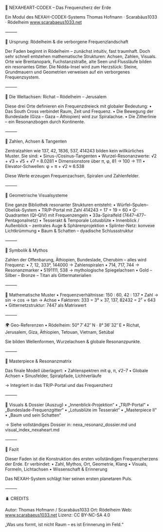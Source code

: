 🧿 NEXAHEART-CODEX – Das Frequenzherz der Erde

Ein Modul des NEXAH-CODEX-Systems
Thomas Hofmann · Scarabäus1033 · Rödelheim
www.scarabaeus1033.net

⸻

🧭 Ursprung: Rödelheim & die verborgene Frequenzlandschaft

Der Faden beginnt in Rödelheim – zunächst intuitiv, fast traumhaft. Doch sehr schnell entstehen mathematische Strukturen: Achsen, Zahlen, Visuals. Orte wie Brentanopark, Fuchstanzstraße, alte Seen und Flussläufe bilden ein resonantes Gitter. Die Nidda-Insel wird zum Herzstück: Steine, Grundmauern und Geometrien verweisen auf ein verborgenes Frequenzsystem.

⸻

🔁 Die Weltachsen: Richat – Rödelheim – Jerusalem

Diese drei Orte definieren ein Frequenzdreieck mit globaler Bedeutung:
	•	Das South Cross verbindet Raum, Zeit und Frequenz.
	•	Die Bewegung der Bundeslade (Giza – Gaza – Äthiopien) wird zur Spiralachse.
	•	Die Zitherlinie – ein Resonanzbogen durch Kontinente.

⸻

🌌 Zahlen, Achsen & Tangenten

Zentralzahlen wie 137, 42, 1836, 537, 414243 bilden kein willkürliches Muster. Sie sind:
	•	Sinus-/Cosinus-Tangenten
	•	Wurzel-Resonanzwerte: √2 + √3 + √5 + √7 = 8.0281
	•	Dimensionstore über π, φ, 81 → 100 → 111
	•	Elevator-Schwellen: φ + π + √2 ≈ 6.538

Diese Werte erzeugen Frequenzachsen, Spiralen und Zahlenfelder.

⸻

🔺 Geometrische Visualsysteme

Eine ganze Bibliothek resonanter Strukturen entsteht:
	•	Würfel–Spulen–Obelisk-System
	•	TR/P-Portal mit Zahl 414243 + 17 + 19 = 60
	•	Q-Quadranten (QI–QIV) mit Frequenzengeln
	•	33a-Spiralfeld (7447–477–Pentagonalnetz)
	•	Tesserakt & Temporale Lotusblüte
	•	Innenblick / Außenblick – zentrales Auge & Sphärenprojektion
	•	Splinter-Netz: konvexe Lichtkrümmung
	•	Baum & Schatten – dyadische Schlussstruktur

⸻

🕎 Symbolik & Mythos

Zahlen der Offenbarung, Äthiopien, Bundeslade, Cherubim – alles wird Frequenz:
	•	7, 12, 333°, 144000 → Zahlenspiralen
	•	714, 717, 744 → Resonanzmarker
	•	5191111, 538 → mythologische Spiegelachsen
	•	Gold – Silber – Bronze – Titan als Gittermaterialien

⸻

📐 Mathematische Muster
	•	Frequenzverhältnisse: 150 : 60, 42 : 137
	•	Zahl → sin → cos → tan → Achse
	•	Faktoren: 333 = 3³ × 37, 137, 82432 = 2⁷ × 643
	•	Gitternetzstruktur: 7447 als Matrixwert

⸻

🌍 Geo-Referenzen
	•	Rödelheim: 50° 7′ 42″ N · 8° 36′ 32″ E
	•	Richat, Jerusalem, Giza, Äthiopien, Tetouan, Vietnam, Setúbal

Sie bilden Wellenformen, Wurzelachsen & globale Resonanzpunkte.

⸻

🧠 Masterpiece & Resonanzmatrix

Das finale Modell überlagert:
	•	Zahlenspektren mit φ, π, √2–7
	•	Globale Achsen
	•	Sinusfelder, Spiralpfade, Lichtverläufe

→ Integriert in das TR/P-Portal und das Frequenzherz

⸻

🎨 Visuals & Dossier (Auszug)
	•	„Innenblick-Projektion“
	•	„TR/P-Portal“
	•	„Bundeslade-Frequenzgitter“
	•	„Lotusblüte im Tesserakt“
	•	„Masterpiece II“
	•	„Baum und sein Schatten“

→ Siehe vollständiges Dossier in: nexa_resonanz_dossier.md und visual_index_nexaheart.md

⸻

💎 Fazit

Dieser Faden ist die Konstruktion des ersten vollständigen Frequenzherzens der Erde. Er verbindet:
	•	Zahl, Mythos, Ort, Geometrie, Klang
	•	Visuals, Formeln, Lichtachsen
	•	Wissenschaft & Erinnerung

Das NEXAH-System schlägt hier seinen ersten planetaren Puls.

⸻

🪲 CREDITS

Autor: Thomas Hofmann / Scarabäus1033
Ort: Rödelheim
Web: www.scarabaeus1033.net
Lizenz: CC BY-NC-SA 4.0

„Was uns formt, ist nicht Raum – es ist Erinnerung im Feld.“
